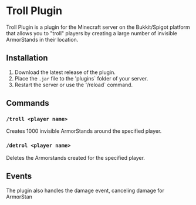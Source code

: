 # Troll Plugin

Troll Plugin is a plugin for the Minecraft server on the Bukkit/Spigot platform that allows you to "troll" players by creating a large number of invisible ArmorStands in their location.

## Installation

1. Download the latest release of the plugin.
2. Place the `.jar` file to the 'plugins` folder of your server.
3. Restart the server or use the '/reload` command.

## Commands

### `/troll <player name>`

Creates 1000 invisible ArmorStands around the specified player.

### `/detrol <player name>`

Deletes the Armorstands created for the specified player.

## Events

The plugin also handles the damage event, canceling damage for ArmorStan
